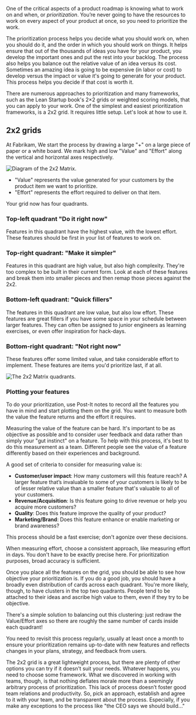 One of the critical aspects of a product roadmap is knowing what to work on and when, or *prioritization*. You’re never going to have the resources to work on every aspect of your product at once, so you need to prioritize the work.

The prioritization process helps you decide what you should work on, when you should do it, and the order in which you should work on things. It helps ensure that out of the thousands of ideas you have for your product, you develop the important ones and put the rest into your backlog. The process also helps you balance out the relative value of an idea versus its cost. Sometimes an amazing idea is going to be expensive (in labor or cost) to develop versus the impact or value it's going to generate for your product. This process helps you decide if that cost is worth it.

There are numerous approaches to prioritization and many frameworks, such as the Lean Startup book's 2×2 grids or weighted scoring models, that you can apply to your work. One of the simplest and easiest prioritization frameworks, is a 2x2 grid. It requires little setup. Let's look at how to use it.

## 2x2 grids

At Fabrikam, We start the process by drawing a large "+" on a large piece of paper or a white board. We mark high and low "Value" and "Effort" along the vertical and horizontal axes respectively.

![Diagram of the 2x2 Matrix.](../media/2x2.png)

- "Value" represents the value generated for your customers by the product item we want to prioritize.
- "Effort" represents the effort required to deliver on that item.

Your grid now has four quadrants.

### Top-left quadrant "Do it right now"

Features in this quadrant have the highest value, with the lowest effort. These features should be first in your list of features to work on.

### Top-right quadrant: "Make it simpler"

Features in this quadrant are high value, but also high complexity. They're too complex to be built in their current form. Look at each of these features and break them into smaller pieces and then remap those pieces against the 2x2.

### Bottom-left quadrant: "Quick fillers"

The features in this quadrant are low value, but also low effort. These features are great fillers if you have some space in your schedule between larger features. They can often be assigned to junior engineers as learning exercises, or even offer inspiration for hack-days.

### Bottom-right quadrant: "Not right now"

These features offer some limited value, and take considerable effort to implement. These features are items you'd prioritize last, if at all.

![The 2x2 Matrix quadrants.](../media/2x2-quad.png)

### Plotting your features

To do your prioritization, use Post-It notes to record all the features you have in mind and start plotting them on the grid. You want to measure both the value the feature returns and the effort it requires.

Measuring the value of the feature can be hard. It's important to be as objective as possible and to consider user feedback and data rather than simply your "gut instinct" on a feature. To help with this process, it's best to do this measurement as a team. Different people see the value of a feature differently based on their experiences and background.

A good set of criteria to consider for measuring value is:

- **Customer/user impact**: How many customers will this feature reach? A larger feature that’s invaluable to some of your customers is likely to be of lesser relative value than a smaller feature that's valuable to all of your customers.
- **Revenue/Acquisition**: Is this feature going to drive revenue or help you acquire more customers?
- **Quality**: Does this feature improve the quality of your product?
- **Marketing/Brand**: Does this feature enhance or enable marketing or brand awareness?

This process should be a fast exercise; don't agonize over these decisions.

When measuring effort, choose a consistent approach, like measuring effort in days. You don't have to be exactly precise here. For prioritization purposes, broad accuracy is sufficient.

Once you place all the features on the grid, you should be able to see how objective your prioritization is. If you do a good job, you should have a broadly even distribution of cards across each quadrant. You're more likely, though, to have clusters in the top two quadrants. People tend to be attached to their ideas and ascribe high value to them, even if they try to be objective.

There's a simple solution to balancing out this clustering: just redraw the Value/Effort axes so there are roughly the same number of cards inside each quadrant!

You need to revisit this process regularly, usually at least once a month to ensure your prioritization remains up-to-date with new features and reflects changes in your plans, strategy, and feedback from users.

The 2x2 grid is a great lightweight process, but there are plenty of other options you can try if it doesn't suit your needs. Whatever happens, you need to choose some framework. What we discovered in working with teams, though, is that nothing deflates morale more than a seemingly arbitrary process of prioritization. This lack of process doesn’t foster good team relations and productivity. So, pick an approach, establish and agree to it with your team, and be transparent about the process. Especially, if you make any exceptions to the process like "the CEO says we should build..."
